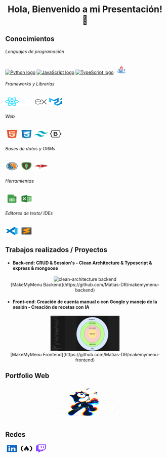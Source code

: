 <h1 align='center'> Hola, Bienvenido a mi Presentación! 👋</h1>


## Conocimientos

<h6>Lenguajes de programación</h6>
<a href='https://www.python.org/'><img src='https://cdn.jsdelivr.net/gh/devicons/devicon/icons/python/python-original.svg' height='30' width='42' alt='Python logo'/></a> <a href='https://developer.mozilla.org/en-US/docs/Web/JavaScript'><img src='https://cdn.jsdelivr.net/gh/devicons/devicon/icons/javascript/javascript-original.svg' height='30' width='42' alt='JavaScript logo'/></a> <a href='https://www.typescriptlang.org/'><img src='https://cdn.jsdelivr.net/gh/devicons/devicon/icons/typescript/typescript-original.svg' height='30' width='42' alt='TypeScript logo'/></a> <a href='https://www.oracle.com/ar/java/'><img src='./svg/java.svg' height='30' width='42' alt='Java logo'/></a>

<h6>Frameworks y Librerías</h6>
<a href='https://reactjs.org/'><img src='./svg/react.svg' height='30' width='42' alt='React logo'/></a> <a href='https://nextjs.org/'><img src='./svg/nextjs.svg' height='30' width='42' alt='Nextjs logo'/></a> <a href='https://expressjs.com/'><img src='./svg/express.svg' height='30' width='42' alt='express logo'/></a> <a href='https://mui.com/material-ui/getting-started/'><img src='./svg/mui-material.svg' height='30' width='42' alt='mui material logo'/></a>

<h6>Web</h6>
<a href='#'><img src='./svg/html.svg' height='30' width='42' alt='HTML logo'/></a> <a href='#'><img src='./svg/css.svg' height='30' width='42' alt='CSS logo'/></a> <a href='#'><img src='./svg/tailwind.svg' height='30' width='42' alt='Tailwind logo'/></a> <a href='#'><img src='./svg/bootstrap.svg' height='30' width='42' alt='Bootstrap logo'/></a>

<h6>Bases de datos y ORMs</h6>
<a href='https://www.mysql.com/'><img src='./svg/mysql.svg' height='30' width='42' alt='MySQL logo'/></a> <a href='https://www.mongodb.com/es'><img src='./svg/mongodb.svg' height='30' width='42' alt='MongoDB logo'/></a> <a href='https://mongoosejs.com'><img src='./svg/mongoose.svg' height='30' width='42' alt='mongoose logo'/></a>

<h6>Herramientas</h6>
<a href='#'><img src='./svg/google-sheets.svg' height='30' width='42' alt='Google Sheets logo'/></a> <a href='#'><img src='./svg/excel.svg' height='30' width='42' alt='Nextjs logo'/></a>

<h6>Editores de texto/ IDEs</h6>
<a href='https://code.visualstudio.com/'><img src='./svg/vs-code.svg' height='30' width='42' alt='Visual Studio Code logo'/></a> <a href='https://www.sublimetext.com/'><img src='./svg/sublime-text.svg' height='30' width='42' alt='Sublime Text logo'/></a>


## Trabajos realizados / Proyectos

* <h4> Back-end: CRUD & Session's - Clean Architecture & Typescript & express & mongoose </h4>
<!-- gif -->
<div align='center'><img src='./gif/makemymenu-frontend.gif' width='218' height='111' alt='clean-architecture backend'/></div>
<div align='center'>[MakeMyMenu Backend](https://github.com/Matias-DR/makemymenu-backend)</div>

* <h4> Front-end: Creación de cuenta manual o con Google y manejo de la sesión - Creación de recetas con IA </h4>
<!-- gif -->
<div align='center'><img src='./image/makemymenu-backend.png' width='218' height='111' alt='clean-architecture backend'/></div>
<div align='center'>[MakeMyMenu Frontend](https://github.com/Matias-DR/makemymenu-frontend)</div>


## Portfolio Web
<!-- DEV -->
<div align='center'><img src='./gif/test.gif' width='218' height='111' alt='clean-architecture backend'/></div>


## Redes

<a href='https://www.linkedin.com/in/matias-diz-rendani/'><img src='./svg/linkedin.svg' height='30' width='42' alt='LinkedIn logo'/></a>
<a href='https://www.freecodecamp.org/Matias-DR'><img src='./svg/freecodecamp.svg' height='30' width='42' alt='FreeCodeCamp logo'/></a>
<a href='https://www.twitch.tv/matibaratt'><img src='./svg/twitch.svg' height='30' width='42' alt='Twitch logo'/></a>


<!-- ESTO VA AL PORTFOLIO -->
<!-- ## Sober mi
Me considero autodidacta, la mayoría de las tecnologías/herramientas de las que conozco las eh aprendido solo, leyendo, viendo videos y escribiendo a prueba y error, además de ir aplicando lo aprendido en mis estudios universitarios (Licenciatura Informática, aún soy estudiante). Me gusta la programación, me gusta el análisis de código, el desarrollo, las aplicaciones de refactor y patrones de diseño.
Como dato personal, también me gusta el deporte y la actividad física en general, desde chico mantengo constancia en esto y es algo a lo que le doy mucha importancia. -->

